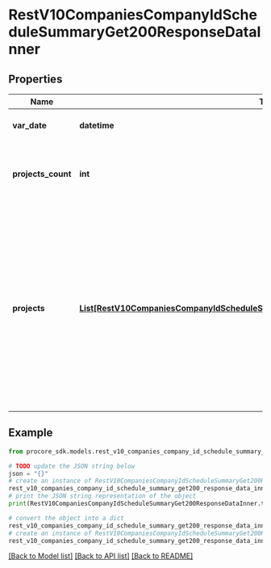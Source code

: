 # RestV10CompaniesCompanyIdScheduleSummaryGet200ResponseDataInner


## Properties

Name | Type | Description | Notes
------------ | ------------- | ------------- | -------------
**var_date** | **datetime** | Datetime at beginning of day | [optional] 
**projects_count** | **int** | Number of projects with tasks or calendar items on this day | [optional] 
**projects** | [**List[RestV10CompaniesCompanyIdScheduleSummaryGet200ResponseDataInnerProjectsInner]**](RestV10CompaniesCompanyIdScheduleSummaryGet200ResponseDataInnerProjectsInner.md) | List of projects with counts of tasks or calendar items on this day. The size of this list is limited by the &#x60;limit_per_day&#x60; query parameter. The order of this list is determined by the &#x60;sort_key&#x60; and &#x60;sort_dir&#x60; query parameters. | [optional] 

## Example

```python
from procore_sdk.models.rest_v10_companies_company_id_schedule_summary_get200_response_data_inner import RestV10CompaniesCompanyIdScheduleSummaryGet200ResponseDataInner

# TODO update the JSON string below
json = "{}"
# create an instance of RestV10CompaniesCompanyIdScheduleSummaryGet200ResponseDataInner from a JSON string
rest_v10_companies_company_id_schedule_summary_get200_response_data_inner_instance = RestV10CompaniesCompanyIdScheduleSummaryGet200ResponseDataInner.from_json(json)
# print the JSON string representation of the object
print(RestV10CompaniesCompanyIdScheduleSummaryGet200ResponseDataInner.to_json())

# convert the object into a dict
rest_v10_companies_company_id_schedule_summary_get200_response_data_inner_dict = rest_v10_companies_company_id_schedule_summary_get200_response_data_inner_instance.to_dict()
# create an instance of RestV10CompaniesCompanyIdScheduleSummaryGet200ResponseDataInner from a dict
rest_v10_companies_company_id_schedule_summary_get200_response_data_inner_from_dict = RestV10CompaniesCompanyIdScheduleSummaryGet200ResponseDataInner.from_dict(rest_v10_companies_company_id_schedule_summary_get200_response_data_inner_dict)
```
[[Back to Model list]](../README.md#documentation-for-models) [[Back to API list]](../README.md#documentation-for-api-endpoints) [[Back to README]](../README.md)


